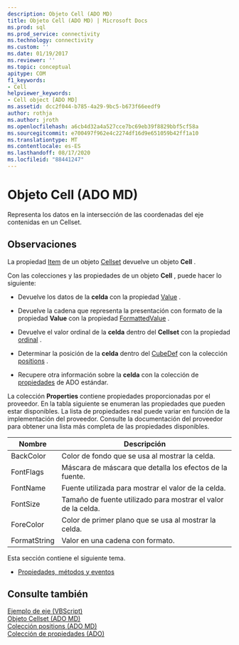 ```yaml
---
description: Objeto Cell (ADO MD)
title: Objeto Cell (ADO MD) | Microsoft Docs
ms.prod: sql
ms.prod_service: connectivity
ms.technology: connectivity
ms.custom: ''
ms.date: 01/19/2017
ms.reviewer: ''
ms.topic: conceptual
apitype: COM
f1_keywords:
- Cell
helpviewer_keywords:
- Cell object [ADO MD]
ms.assetid: dcc2f044-b785-4a29-9bc5-b673f66eedf9
author: rothja
ms.author: jroth
ms.openlocfilehash: a6cb4d32a4a527cce7bc69eb39f8829bbf5cf58a
ms.sourcegitcommit: e700497f962e4c2274df16d9e651059b42ff1a10
ms.translationtype: MT
ms.contentlocale: es-ES
ms.lasthandoff: 08/17/2020
ms.locfileid: "88441247"
---
```

# <a name="cell-object-ado-md"></a>Objeto Cell (ADO MD)
Representa los datos en la intersección de las coordenadas del eje contenidas en un Cellset.  
  
## <a name="remarks"></a>Observaciones  
 La propiedad [Item](../../../ado/reference/ado-md-api/item-property-ado-md-cellset.md) de un objeto [Cellset](../../../ado/reference/ado-md-api/cellset-object-ado-md.md) devuelve un objeto **Cell** .  
  
 Con las colecciones y las propiedades de un objeto **Cell** , puede hacer lo siguiente:  
  
-   Devuelve los datos de la **celda** con la propiedad [Value](../../../ado/reference/ado-md-api/value-property-ado-md.md) .  
  
-   Devuelve la cadena que representa la presentación con formato de la propiedad **Value** con la propiedad [FormattedValue](../../../ado/reference/ado-md-api/formattedvalue-property-ado-md.md) .  
  
-   Devuelve el valor ordinal de la **celda** dentro del **Cellset** con la propiedad [ordinal](../../../ado/reference/ado-md-api/ordinal-property-ado-md-cell.md) .  
  
-   Determinar la posición de la **celda** dentro del [CubeDef](../../../ado/reference/ado-md-api/cubedef-object-ado-md.md) con la colección [positions](../../../ado/reference/ado-md-api/positions-collection-ado-md.md) .  
  
-   Recupere otra información sobre la **celda** con la colección de [propiedades](../../../ado/reference/ado-api/properties-collection-ado.md) de ADO estándar.  
  
 La colección **Properties** contiene propiedades proporcionadas por el proveedor. En la tabla siguiente se enumeran las propiedades que pueden estar disponibles. La lista de propiedades real puede variar en función de la implementación del proveedor. Consulte la documentación del proveedor para obtener una lista más completa de las propiedades disponibles.  
  
|Nombre|Descripción|  
|----------|-----------------|  
|BackColor|Color de fondo que se usa al mostrar la celda.|  
|FontFlags|Máscara de máscara que detalla los efectos de la fuente.|  
|FontName|Fuente utilizada para mostrar el valor de la celda.|  
|FontSize|Tamaño de fuente utilizado para mostrar el valor de la celda.|  
|ForeColor|Color de primer plano que se usa al mostrar la celda.|  
|FormatString|Valor en una cadena con formato.|  
  
 Esta sección contiene el siguiente tema.  
  
-   [Propiedades, métodos y eventos](../../../ado/reference/ado-md-api/cell-object-properties-methods-and-events.md)  
  
## <a name="see-also"></a>Consulte también  
 [Ejemplo de eje (VBScript)](../../../ado/reference/ado-md-api/axis-example-vbscript.md)   
 [Objeto Cellset (ADO MD)](../../../ado/reference/ado-md-api/cellset-object-ado-md.md)   
 [Colección positions (ADO MD)](../../../ado/reference/ado-md-api/positions-collection-ado-md.md)   
 [Colección de propiedades (ADO)](../../../ado/reference/ado-api/properties-collection-ado.md)
